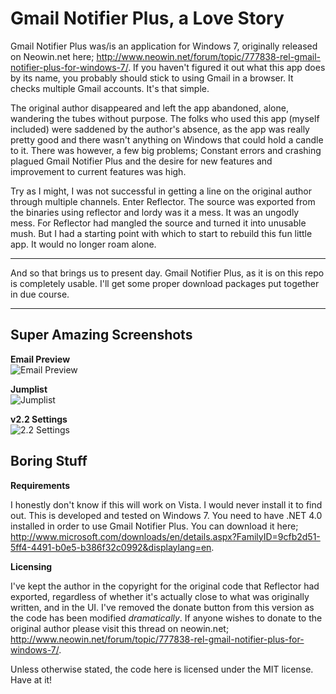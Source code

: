 Gmail Notifier Plus, a Love Story
===================

Gmail Notifier Plus was/is an application for Windows 7, originally released on Neowin.net here; <http://www.neowin.net/forum/topic/777838-rel-gmail-notifier-plus-for-windows-7/>. If you haven't figured it out what this app does by its name, you probably should stick to using Gmail in a browser. It checks multiple Gmail accounts. It's that simple.

The original author disappeared and left the app abandoned, alone, wandering the tubes without purpose. The folks who used this app (myself included) were saddened by the author's absence, as the app was really pretty good and there wasn't anything on Windows that could hold a candle to it. There was however, a few big problems; Constant errors and crashing plagued Gmail Notifier Plus and the desire for new features and improvement to current features was high.

Try as I might, I was not successful in getting a line on the original author through multiple channels. Enter Reflector. The source was exported from the binaries using reflector and lordy was it a mess. It was an ungodly mess. For Reflector had mangled the source and turned it into unusable mush. But I had a starting point with which to start to rebuild this fun little app. It would no longer roam alone.

- - -

And so that brings us to present day. Gmail Notifier Plus, as it is on this repo is completely usable. I'll get some proper download packages put together in due course.

- - -

Super Amazing Screenshots
------------

**Email Preview**  
![Email Preview](https://github.com/shellscape/Gmail-Notifier-Plus/raw/master/Promotional/email.preview.png)

**Jumplist**  
![Jumplist](https://github.com/shellscape/Gmail-Notifier-Plus/raw/master/Promotional/jumplist.png)

**v2.2 Settings**  
![2.2 Settings](https://github.com/shellscape/Gmail-Notifier-Plus/raw/master/Promotional/settings.png)

Boring Stuff
------------

**Requirements**

I honestly don't know if this will work on Vista. I would never install it to find out. This is developed and tested on Windows 7.
You need to have .NET 4.0 installed in order to use Gmail Notifier Plus. You can download it here; <http://www.microsoft.com/downloads/en/details.aspx?FamilyID=9cfb2d51-5ff4-4491-b0e5-b386f32c0992&displaylang=en>.

**Licensing**

I've kept the author in the copyright for the original code that Reflector had exported, regardless of whether it's actually close to what was originally written, and in the UI. I've removed the donate button from this version as the code has been modified *dramatically*. If anyone wishes to donate to the original author please visit this thread on neowin.net; <http://www.neowin.net/forum/topic/777838-rel-gmail-notifier-plus-for-windows-7/>.

Unless otherwise stated, the code here is licensed under the MIT license. Have at it!
